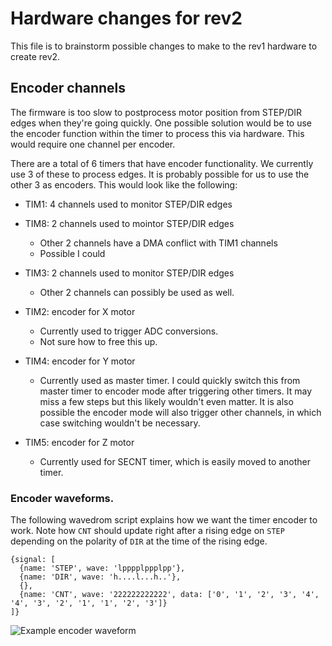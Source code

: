 # Hardware changes for rev2

This file is to brainstorm possible changes to make to the rev1 hardware to create rev2.

## Encoder channels

The firmware is too slow to postprocess motor position from STEP/DIR edges when they're going quickly.  One possible solution would be to use the encoder function within the timer to process this via hardware.  This would require one channel per encoder.

There are a total of 6 timers that have encoder functionality.  We currently use 3 of these to process edges.  It is probably possible for us to use the other 3 as encoders.  This would look like the following:

* TIM1: 4 channels used to monitor STEP/DIR edges
* TIM8: 2 channels used to mointor STEP/DIR edges
  * Other 2 channels have a DMA conflict with TIM1 channels
  * Possible I could 
* TIM3: 2 channels used to monitor STEP/DIR edges
  * Other 2 channels can possibly be used as well.

* TIM2: encoder for X motor
  * Currently used to trigger ADC conversions.
  * Not sure how to free this up.
* TIM4: encoder for Y motor
  * Currently used as master timer.  I could quickly switch this from master timer to encoder mode after triggering other timers.  It may miss a few steps but this likely wouldn't even matter.  It is also possible the encoder mode will also trigger other channels, in which case switching wouldn't be necessary.
* TIM5: encoder for Z motor
  * Currently used for SECNT timer, which is easily moved to another timer.

### Encoder waveforms.

The following wavedrom script explains how we want the timer encoder to work.  Note how `CNT` should update right after a rising edge on `STEP` depending on the polarity of `DIR` at the time of the rising edge.

```
{signal: [
  {name: 'STEP', wave: 'lpppplppplpp'},
  {name: 'DIR', wave: 'h....l...h..'},
  {},
  {name: 'CNT', wave: '222222222222', data: ['0', '1', '2', '3', '4', '4', '3', '2', '1', '1', '2', '3']}
]}
```

![Example encoder waveform](http://wavedrom.craftware.info/rest/gen_image?type=svg&scale=1.0&c=34ADLAGhdAD2cyVX4n%2ByefOiEYt63aI8IHLdqN2%2F6uyUWTr9QRUUrXfZnZO1z5o70dB%2Bc5l%2FH%2FN2xNC2mM%2BMhxz3UaZocD2vMVoEzUib9q760Uk4o70PO%2FIqGzuGi9BgVR%2B%2FjjGke23O3Zo0Z8c69ACLvs76eZp5OAAGEAcwBAAAqkE1GscRn%2BwI%3D)
